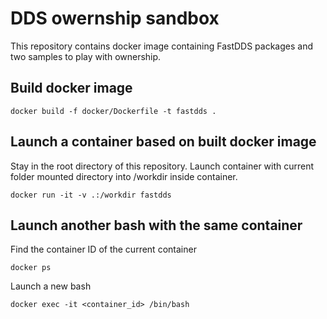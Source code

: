 # DDS owernship sandbox

This repository contains docker image containing FastDDS packages and two samples to play with ownership.

## Build docker image

```shell
docker build -f docker/Dockerfile -t fastdds .
```

## Launch a container based on built docker image

Stay in the root directory of this repository.
Launch container with current folder mounted directory into /workdir inside container.

```shell
docker run -it -v .:/workdir fastdds
```

## Launch another bash with the same container

Find the container ID of the current container

```shell
docker ps
```

Launch a new bash

```shell
docker exec -it <container_id> /bin/bash
```
